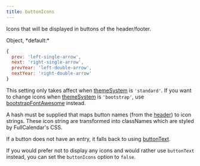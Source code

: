 ```yaml
---
title: buttonIcons
---
```


Icons that will be displayed in buttons of the header/footer.

<div class='spec' markdown='1'>
Object, *default:*

```js
{
  prev: 'left-single-arrow',
  next: 'right-single-arrow',
  prevYear: 'left-double-arrow',
  nextYear: 'right-double-arrow'
}
```
</div>

This setting only takes affect when [themeSystem](themeSystem) is `'standard'`. If you want to change icons when [themeSystem](themeSystem) is `'bootstrap'`, use [bootstrapFontAwesome](bootstrapFontAwesome) instead.

A hash must be supplied that maps button names (from the [header](header)) to icon strings. These icon string are transformed into classNames which are styled by FullCalendar's CSS.

If a button does not have an entry, it falls back to using [buttonText](buttonText).

If you would prefer not to display any icons and would rather use `buttonText` instead, you can set the `buttonIcons` option to `false`.
